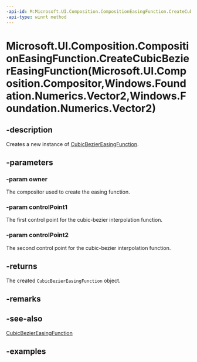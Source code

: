```yaml
---
-api-id: M:Microsoft.UI.Composition.CompositionEasingFunction.CreateCubicBezierEasingFunction(Microsoft.UI.Composition.Compositor,Windows.Foundation.Numerics.Vector2,Windows.Foundation.Numerics.Vector2)
-api-type: winrt method
---
```


# Microsoft.UI.Composition.CompositionEasingFunction.CreateCubicBezierEasingFunction(Microsoft.UI.Composition.Compositor,Windows.Foundation.Numerics.Vector2,Windows.Foundation.Numerics.Vector2)

<!--
public static Microsoft.UI.Composition.CubicBezierEasingFunction CreateCubicBezierEasingFunction (Microsoft.UI.Composition.Compositor owner, System.Numerics.Vector2 controlPoint1, System.Numerics.Vector2 controlPoint2);
-->


## -description

Creates a new instance of [CubicBezierEasingFunction](cubicbeziereasingfunction.md).

## -parameters

### -param owner

The compositor used to create the easing function.

### -param controlPoint1

The first control point for the cubic-bezier interpolation function.

### -param controlPoint2

The second control point for the cubic-bezier interpolation function.

## -returns

The created `CubicBezierEasingFunction` object.

## -remarks

## -see-also

[CubicBezierEasingFunction](cubicbeziereasingfunction.md)

## -examples


